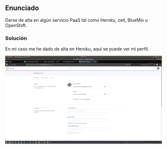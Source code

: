 ## Enunciado

Darse de alta en algún servicio PaaS tal como Heroku, zeit, BlueMix u OpenShift.

### Solución

En mi caso me he dado de alta en Heroku, aquí se puede ver mi perfil.

![Ejercicio1](./../../docs/assets/img/2ejercicio1.png)

